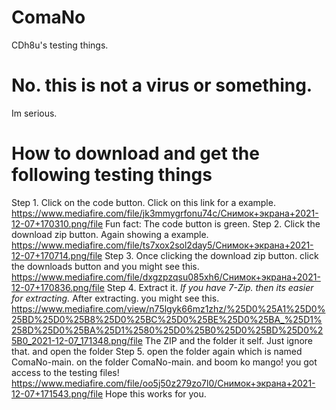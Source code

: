# ComaNo
CDh8u's testing things.
# No. this is not a virus or something.
Im serious.
# How to download and get the following testing things
Step 1. Click on the code button.
Click on this link for a example.
https://www.mediafire.com/file/jk3mmygrfonu74c/Снимок+экрана+2021-12-07+170310.png/file
Fun fact: The code button is green.
Step 2. Click the download zip button.
Again showing a example.
https://www.mediafire.com/file/ts7xox2sol2day5/Снимок+экрана+2021-12-07+170714.png/file
Step 3. Once clicking the download zip button. click the downloads button and you might see this.
https://www.mediafire.com/file/dxgzpzqsu085xh6/Снимок+экрана+2021-12-07+170836.png/file
Step 4. Extract it.
*If you have 7-Zip. then its easier for extracting.*
After extracting. you might see this.
https://www.mediafire.com/view/n75lgyk66mz1zhz/%25D0%25A1%25D0%25BD%25D0%25B8%25D0%25BC%25D0%25BE%25D0%25BA_%25D1%258D%25D0%25BA%25D1%2580%25D0%25B0%25D0%25BD%25D0%25B0_2021-12-07_171348.png/file
The ZIP and the folder it self. Just ignore that. and open the folder
Step 5. open the folder again which is named ComaNo-main. on the folder ComaNo-main. and boom ko mango! you got access to the testing files!
https://www.mediafire.com/file/oo5j50z279zo7l0/Снимок+экрана+2021-12-07+171543.png/file
Hope this works for you.
